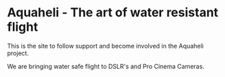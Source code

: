 # Aquaheli - The art of water resistant flight

This is the site to follow support and become involved in the Aquaheli project.

We are bringing water safe flight to DSLR's and Pro Cinema Cameras.
